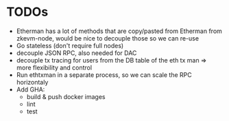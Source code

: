 # TODOs

- Etherman has a lot of methods that are copy/pasted from Etherman from zkevm-node, would be nice to decouple those so we can re-use
- Go stateless (don't require full nodes)
- decouple JSON RPC, also needed for DAC
- decouple tx tracing for users from the DB table of the eth tx man => more flexibility and control
- Run ethtxman in a separate process, so we can scale the RPC horizontaly
- Add GHA:
    - build & push docker images
    - lint
    - test